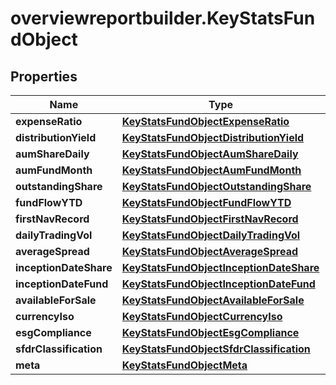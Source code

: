 # overviewreportbuilder.KeyStatsFundObject

## Properties

Name | Type | Description | Notes
------------ | ------------- | ------------- | -------------
**expenseRatio** | [**KeyStatsFundObjectExpenseRatio**](KeyStatsFundObjectExpenseRatio.md) |  | [optional] 
**distributionYield** | [**KeyStatsFundObjectDistributionYield**](KeyStatsFundObjectDistributionYield.md) |  | [optional] 
**aumShareDaily** | [**KeyStatsFundObjectAumShareDaily**](KeyStatsFundObjectAumShareDaily.md) |  | [optional] 
**aumFundMonth** | [**KeyStatsFundObjectAumFundMonth**](KeyStatsFundObjectAumFundMonth.md) |  | [optional] 
**outstandingShare** | [**KeyStatsFundObjectOutstandingShare**](KeyStatsFundObjectOutstandingShare.md) |  | [optional] 
**fundFlowYTD** | [**KeyStatsFundObjectFundFlowYTD**](KeyStatsFundObjectFundFlowYTD.md) |  | [optional] 
**firstNavRecord** | [**KeyStatsFundObjectFirstNavRecord**](KeyStatsFundObjectFirstNavRecord.md) |  | [optional] 
**dailyTradingVol** | [**KeyStatsFundObjectDailyTradingVol**](KeyStatsFundObjectDailyTradingVol.md) |  | [optional] 
**averageSpread** | [**KeyStatsFundObjectAverageSpread**](KeyStatsFundObjectAverageSpread.md) |  | [optional] 
**inceptionDateShare** | [**KeyStatsFundObjectInceptionDateShare**](KeyStatsFundObjectInceptionDateShare.md) |  | [optional] 
**inceptionDateFund** | [**KeyStatsFundObjectInceptionDateFund**](KeyStatsFundObjectInceptionDateFund.md) |  | [optional] 
**availableForSale** | [**KeyStatsFundObjectAvailableForSale**](KeyStatsFundObjectAvailableForSale.md) |  | [optional] 
**currencyIso** | [**KeyStatsFundObjectCurrencyIso**](KeyStatsFundObjectCurrencyIso.md) |  | [optional] 
**esgCompliance** | [**KeyStatsFundObjectEsgCompliance**](KeyStatsFundObjectEsgCompliance.md) |  | [optional] 
**sfdrClassification** | [**KeyStatsFundObjectSfdrClassification**](KeyStatsFundObjectSfdrClassification.md) |  | [optional] 
**meta** | [**KeyStatsFundObjectMeta**](KeyStatsFundObjectMeta.md) |  | [optional] 


